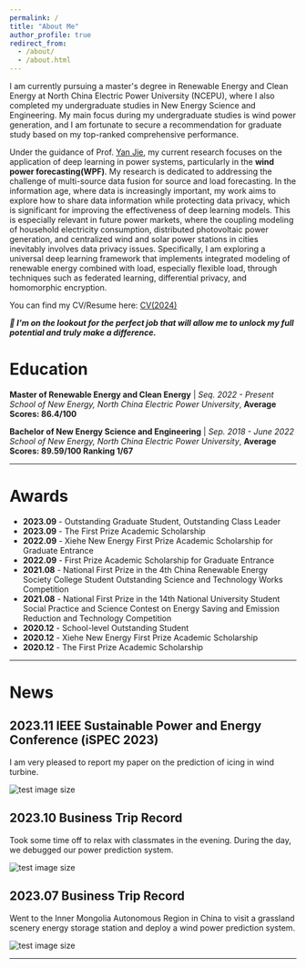 ```yaml
---
permalink: /
title: "About Me"
author_profile: true
redirect_from: 
  - /about/
  - /about.html
---
```


I am currently pursuing a master's degree in Renewable Energy and Clean Energy at North China Electric Power University (NCEPU), where I also completed my undergraduate studies in New Energy Science and Engineering. My main focus during my undergraduate studies is wind power generation, and I am fortunate to secure a recommendation for graduate study based on my top-ranked comprehensive performance.

Under the guidance of Prof. [Yan Jie](https://xnyxy.ncepu.edu.cn/szdw/jsdw/js/a772f64a44804b10b0505e4015b66484.htm), my current research focuses on the application of deep learning in power systems, particularly in the **wind power forecasting(WPF)**. My research is dedicated to addressing the challenge of multi-source data fusion for source and load forecasting. In the information age, where data is increasingly important, my work aims to explore how to share data information while protecting data privacy, which is significant for improving the effectiveness of deep learning models. This is especially relevant in future power markets, where the coupling modeling of household electricity consumption, distributed photovoltaic power generation, and centralized wind and solar power stations in cities inevitably involves data privacy issues. Specifically, I am exploring a universal deep learning framework that implements integrated modeling of renewable energy combined with load, especially flexible load, through techniques such as federated learning, differential privacy, and homomorphic encryption.

You can find my CV/Resume here: [CV(2024)](https://unscmol.github.io/Ziyun.Z.github.io/assets/zzy_cv.pdf)

**_🔴 I'm on the lookout for the perfect job that will allow me to unlock my full potential and truly make a difference._**

Education
======
**Master of Renewable Energy and Clean Energy**  | *Seq. 2022 - Present*<br>
*School of New Energy, North China Electric Power University*, **Average Scores: 86.4/100**

**Bachelor of New Energy Science and Engineering**  | *Sep. 2018 - June 2022*<br>
*School of New Energy, North China Electric Power University*, **Average Scores: 89.59/100 Ranking 1/67**

---

Awards
======
- **2023.09** - Outstanding Graduate Student, Outstanding Class Leader
- **2023.09** - The First Prize Academic Scholarship
- **2022.09** - Xiehe New Energy First Prize Academic Scholarship for Graduate Entrance
- **2022.09** - First Prize Academic Scholarship for Graduate Entrance
- **2021.08** - National First Prize in the 4th China Renewable Energy Society College Student Outstanding Science and Technology Works Competition
- **2021.08** - National First Prize in the 14th National University Student Social Practice and Science Contest on Energy Saving and Emission Reduction and Technology Competition
- **2020.12** - School-level Outstanding Student
- **2020.12** - Xiehe New Energy First Prize Academic Scholarship
- **2020.12** - The First Prize Academic Scholarship

---

News
======

## **2023.11 IEEE Sustainable Power and Energy Conference (iSPEC 2023)**

I am very pleased to report my paper on the prediction of icing in wind turbine.

![test image size](https://unscmol.github.io/Ziyun.Z.github.io/images/iceconfer.jpg)

## **2023.10 Business Trip Record**

Took some time off to relax with classmates in the evening. During the day, we debugged our power prediction system.

![test image size](https://unscmol.github.io/Ziyun.Z.github.io/images/t2.jpg)


## **2023.07 Business Trip Record**

Went to the Inner Mongolia Autonomous Region in China to visit a grassland scenery energy storage station and deploy a wind power prediction system.

![test image size](https://unscmol.github.io/Ziyun.Z.github.io/images/t1.jpg)




---
